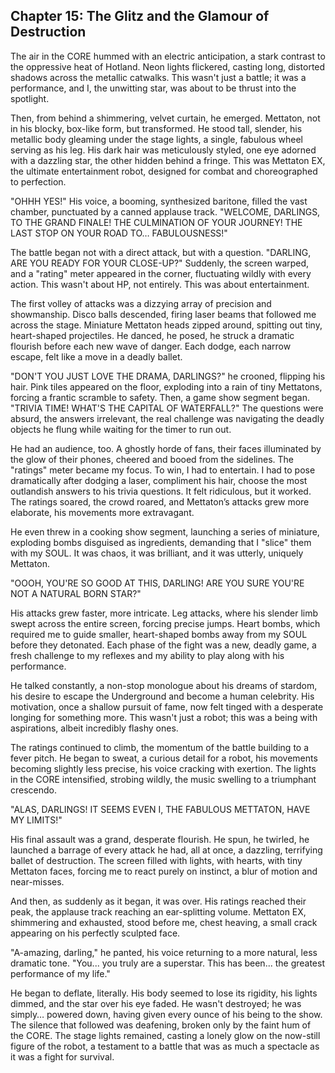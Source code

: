 ## Chapter 15: The Glitz and the Glamour of Destruction

The air in the CORE hummed with an electric anticipation, a stark contrast to the oppressive heat of Hotland. Neon lights flickered, casting long, distorted shadows across the metallic catwalks. This wasn't just a battle; it was a performance, and I, the unwitting star, was about to be thrust into the spotlight.

Then, from behind a shimmering, velvet curtain, he emerged. Mettaton, not in his blocky, box-like form, but transformed. He stood tall, slender, his metallic body gleaming under the stage lights, a single, fabulous wheel serving as his leg. His dark hair was meticulously styled, one eye adorned with a dazzling star, the other hidden behind a fringe. This was Mettaton EX, the ultimate entertainment robot, designed for combat and choreographed to perfection.

"OHHH YES!" His voice, a booming, synthesized baritone, filled the vast chamber, punctuated by a canned applause track. "WELCOME, DARLINGS, TO THE GRAND FINALE! THE CULMINATION OF YOUR JOURNEY! THE LAST STOP ON YOUR ROAD TO… FABULOUSNESS!"

The battle began not with a direct attack, but with a question. "DARLING, ARE YOU READY FOR YOUR CLOSE-UP?" Suddenly, the screen warped, and a "rating" meter appeared in the corner, fluctuating wildly with every action. This wasn't about HP, not entirely. This was about entertainment.

The first volley of attacks was a dizzying array of precision and showmanship. Disco balls descended, firing laser beams that followed me across the stage. Miniature Mettaton heads zipped around, spitting out tiny, heart-shaped projectiles. He danced, he posed, he struck a dramatic flourish before each new wave of danger. Each dodge, each narrow escape, felt like a move in a deadly ballet.

"DON'T YOU JUST LOVE THE DRAMA, DARLINGS?" he crooned, flipping his hair. Pink tiles appeared on the floor, exploding into a rain of tiny Mettatons, forcing a frantic scramble to safety. Then, a game show segment began. "TRIVIA TIME! WHAT'S THE CAPITAL OF WATERFALL?" The questions were absurd, the answers irrelevant, the real challenge was navigating the deadly objects he flung while waiting for the timer to run out.

He had an audience, too. A ghostly horde of fans, their faces illuminated by the glow of their phones, cheered and booed from the sidelines. The "ratings" meter became my focus. To win, I had to entertain. I had to pose dramatically after dodging a laser, compliment his hair, choose the most outlandish answers to his trivia questions. It felt ridiculous, but it worked. The ratings soared, the crowd roared, and Mettaton’s attacks grew more elaborate, his movements more extravagant.

He even threw in a cooking show segment, launching a series of miniature, exploding bombs disguised as ingredients, demanding that I "slice" them with my SOUL. It was chaos, it was brilliant, and it was utterly, uniquely Mettaton.

"OOOH, YOU'RE SO GOOD AT THIS, DARLING! ARE YOU SURE YOU'RE NOT A NATURAL BORN STAR?"

His attacks grew faster, more intricate. Leg attacks, where his slender limb swept across the entire screen, forcing precise jumps. Heart bombs, which required me to guide smaller, heart-shaped bombs away from my SOUL before they detonated. Each phase of the fight was a new, deadly game, a fresh challenge to my reflexes and my ability to play along with his performance.

He talked constantly, a non-stop monologue about his dreams of stardom, his desire to escape the Underground and become a human celebrity. His motivation, once a shallow pursuit of fame, now felt tinged with a desperate longing for something more. This wasn't just a robot; this was a being with aspirations, albeit incredibly flashy ones.

The ratings continued to climb, the momentum of the battle building to a fever pitch. He began to sweat, a curious detail for a robot, his movements becoming slightly less precise, his voice cracking with exertion. The lights in the CORE intensified, strobing wildly, the music swelling to a triumphant crescendo.

"ALAS, DARLINGS! IT SEEMS EVEN I, THE FABULOUS METTATON, HAVE MY LIMITS!"

His final assault was a grand, desperate flourish. He spun, he twirled, he launched a barrage of every attack he had, all at once, a dazzling, terrifying ballet of destruction. The screen filled with lights, with hearts, with tiny Mettaton faces, forcing me to react purely on instinct, a blur of motion and near-misses.

And then, as suddenly as it began, it was over. His ratings reached their peak, the applause track reaching an ear-splitting volume. Mettaton EX, shimmering and exhausted, stood before me, chest heaving, a small crack appearing on his perfectly sculpted face.

"A-amazing, darling," he panted, his voice returning to a more natural, less dramatic tone. "You... you truly are a superstar. This has been... the greatest performance of my life."

He began to deflate, literally. His body seemed to lose its rigidity, his lights dimmed, and the star over his eye faded. He wasn't destroyed; he was simply… powered down, having given every ounce of his being to the show. The silence that followed was deafening, broken only by the faint hum of the CORE. The stage lights remained, casting a lonely glow on the now-still figure of the robot, a testament to a battle that was as much a spectacle as it was a fight for survival.